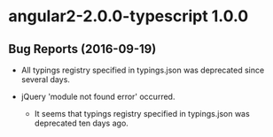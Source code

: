 # angular2-2.0.0-typescript 1.0.0

## Bug Reports (2016-09-19)

* All typings registry specified in typings.json was deprecated since several days.

* jQuery 'module not found error' occurred.

	* It seems that typings registry specified in typings.json was deprecated ten days ago.
